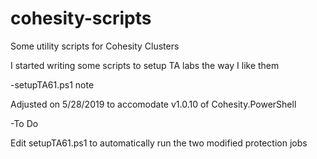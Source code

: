 # cohesity-scripts
Some utility scripts for Cohesity Clusters

I started writing some scripts to setup TA labs the way I like them

-setupTA61.ps1 note

Adjusted on 5/28/2019 to accomodate v1.0.10 of Cohesity.PowerShell

-To Do

Edit setupTA61.ps1 to automatically run the two modified protection jobs
